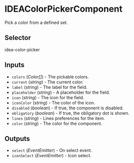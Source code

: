 # IDEAColorPickerComponent

Pick a color from a defined set.

## Selector

idea-color-picker

## Inputs

- `colors` (*Color[]*) - The pickable colors.
- `current` (*string*) - The current color.
- `label` (*string*) - The label for the field.
- `placeholder` (*string*) - A placeholder for the field.
- `icon` (*string*) - The icon for the field.
- `iconColor` (*string*) - The color of the icon.
- `disabled` (*boolean*) - If true, the component is disabled.
- `obligatory` (*boolean*) - If true, the obligatory dot is shown.
- `lines` (*string*) - Lines preferences for the item.
- `color` (*string*) - The color for the component.

## Outputs

- `select` (*EventEmitter<string>*) - On select event.
- `iconSelect` (*EventEmitter<void>*) - Icon select.
